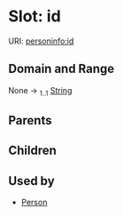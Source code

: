 
# Slot: id



URI: [personinfo:id](https://w3id.org/linkml/examples/personinfo/id)


## Domain and Range

None &#8594;  <sub>1..1</sub> [String](types/String.md)

## Parents


## Children


## Used by

 * [Person](Person.md)

